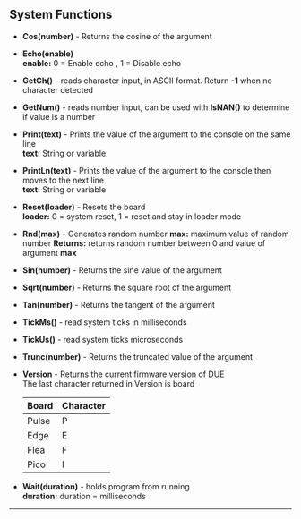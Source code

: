 ## System Functions
- **Cos(number)** - Returns the cosine of the argument        
        
- **Echo(enable)**  <br>
**enable:** 0 = Enable echo , 1 = Disable echo

- **GetCh()** - reads character input, in ASCII format. Return **-1** when no character detected  <br>

- **GetNum()** - reads number input, can be used with **IsNAN()** to determine if value is a number  <br>

- **Print(text)**  - Prints the value of the argument to the console on the same line <br>
**text:** String or variable

- **PrintLn(text)**  - Prints the value of the argument to the console then moves to the next line <br>
**text:** String or variable

- **Reset(loader)** - Resets the board <br>
**loader:** 0 = system reset,  1 = reset and stay in loader mode

- **Rnd(max)** - Generates random number
**max:** maximum value of random number
**Returns:** returns random number between 0 and value of argument **max**

- **Sin(number)** - Returns the sine value of the argument

- **Sqrt(number)** - Returns the square root of the argument

- **Tan(number)** - Returns the tangent of the argument

- **TickMs()** - read system ticks in milliseconds  <br>

- **TickUs()** - read system ticks microseconds  <br>

- **Trunc(number)** - Returns the truncated value of the argument

- **Version**  - Returns the current firmware version of DUE <br>
The last character returned in Version is board <br> 

  | Board       | Character |
  | :---        |:---       |
  |    Pulse    |     P     |
  |    Edge     |     E     |
  |    Flea     |     F     |
  |    Pico     |     I     |

- **Wait(duration)** - holds program from running <br>
**duration:** duration = milliseconds












---